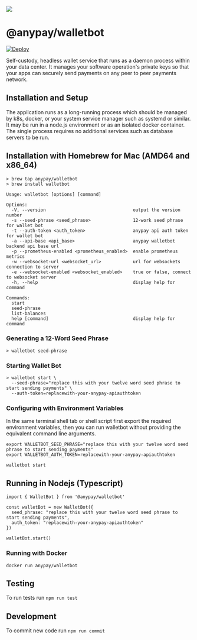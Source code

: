 ![](https://plugins.whatsonchain.com/api/plugin/main/ea8205469186c12f6b23866d3ef50ab84f6f6b82dab43075e0229ab32ca6f5bc/0)

# @anypay/walletbot

[![Deploy](https://www.herokucdn.com/deploy/button.svg)](https://heroku.com/deploy?template=https://github.com/anypay/walletbot)

Self-custody, headless wallet service that runs as a daemon process within your data center. It manages your software operation's private keys so that your apps can securely send payments on any peer to peer payments network.

## Installation and Setup

The application runs as a long-running process which should be managed by k8s, docker, or your system service manager such as systemd or similar. It may be run in a node.js environment or as an isolated docker container. The single process requires no additional services such as database servers to be run.

## Installation with Homebrew for Mac (AMD64 and x86_64)

```
> brew tap anypay/walletbot
> brew install walletbot
```

```
Usage: walletbot [options] [command]

Options:
  -V, --version                                 output the version number
  -s --seed-phrase <seed_phrase>                12-work seed phrase for wallet bot
  -t --auth-token <auth_token>                  anypay api auth token for wallet bot
  -a --api-base <api_base>                      anypay walletbot backend api base url
  -p --prometheus-enabled <prometheus_enabled>  enable prometheus metrics
  -w --websocket-url <websocket_url>            url for websockets connection to server
  -e --websocket-enabled <websocket_enabled>    true or false, connect to websocket server
  -h, --help                                    display help for command

Commands:
  start
  seed-phrase
  list-balances
  help [command]                                display help for command
```

### Generating a 12-Word Seed Phrase

```
> walletbot seed-phrase
```

### Starting Wallet Bot

```
> walletbot start \
  --seed-phrase="replace this with your twelve word seed phrase to start sending payments" \
  --auth-token=replacewith-your-anypay-apiauthtoken
```

### Configuring with Environment Variables
In the same terminal shell tab or shell script first export the required environment variables,
then you can run walletbot without providing the equivalent command line arguments.

```
export WALLETBOT_SEED_PHRASE="replace this with your twelve word seed phrase to start sending payments"
export WALLETBOT_AUTH_TOKEN=replacewith-your-anypay-apiauthtoken

walletbot start
```

## Running in Nodejs (Typescript)

```
import { WalletBot } from '@anypay/walletbot'

const walletBot = new WalletBot({
  seed_phrase: "replace this with your twelve word seed phrase to start sending payments",
  auth_token: "replacewith-your-anypay-apiauthtoken"
})

walletBot.start()

```

### Running with Docker

`docker run anypay/walletbot`

## Testing

To run tests run `npm run test`

## Development

To commit new code run `npm run commit`



